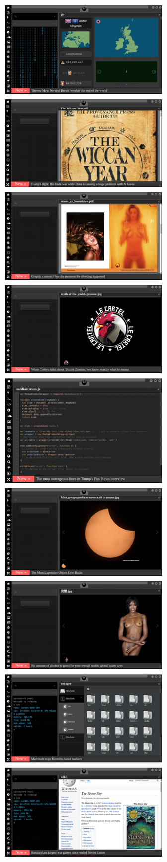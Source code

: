 
![Image](brexit.png)

<!-- 
https://eksisozluk.com/alex-de-souza-vs-gheorghe-hagi--2159708?a=popular bkz hagi siker hacı
https://www.uludagsozluk.com/k/trabzon-ve-rizeyi-karadenizden-silmek/ yavaş sil oç
https://eksisozluk.com/galatasarayin-en-iyi-yaptigi-is--6522549?a=popular bkz kalecileri bilader
-->

![Image](wiccanyear.png)

[![Image](hearthemoment.png)](http://www.taschen-transfer.com/media/downloads/teaser_ce_buendchen.pdf)

[![Image](myth-of-the-jewish-genome.png)](https://www.npmjs.com/package/browserless)

![Image](mediasource.png)

![Image](ISS.png)

[![Image](完璧.png)](https://www.ibm.com/developerworks/jp/aix/library/au-errnovariable/index.html)

![Image](voyager.png)

![Image](stone-sky.png)


